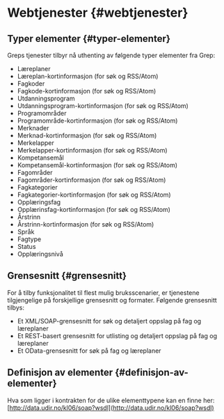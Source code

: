 # Webtjenester {#webtjenester}

## Typer elementer {#typer-elementer}

Greps tjenester tilbyr nå uthenting av følgende typer elementer fra Grep:

*   Læreplaner
*   Læreplan-kortinformasjon (for søk og RSS/Atom)
*   Fagkoder
*   Fagkode-kortinformasjon (for søk og RSS/Atom)
*   Utdanningsprogram
*   Utdanningsprogram-kortinformasjon (for søk og RSS/Atom)
*   Programområder
*   Programområde-kortinformasjon (for søk og RSS/Atom)
*   Merknader
*   Merknad-kortinformasjon (for søk og RSS/Atom)
*   Merkelapper
*   Merkelapper-kortinformasjon (for søk og RSS/Atom)
*   Kompetansemål
*   Kompetansemål-kortinformasjon (for søk og RSS/Atom)
*   Fagområder
*   Fagområder-kortinformasjon (for søk og RSS/Atom)
*   Fagkategorier
*   Fagkategorier-kortinformasjon (for søk og RSS/Atom)
*   Opplæringsfag
*   Opplærinsfag-kortinformasjon (for søk og RSS/Atom)
*   Årstrinn
*   Årstrinn-kortinformasjon (for søk og RSS/Atom)
*   Språk
*   Fagtype
*   Status
*   Opplæringsnivå

## Grensesnitt {#grensesnitt}

For å tilby funksjonalitet til flest mulig bruksscenarier, er tjenestene tilgjengelige på forskjellige grensesnitt og formater. Følgende grensesnitt tilbys:

*   Et XML/SOAP-grensesnitt for søk og detaljert oppslag på fag og læreplaner
*   Et REST-basert grensesnitt for utlisting og detaljert oppslag på fag og læreplaner
*   Et OData-grensesnitt for søk på fag og læreplaner

## Definisjon av elementer {#definisjon-av-elementer}

Hva som ligger i kontrakten for de ulike elementtypene kan en finne her: [http://data.udir.no/kl06/soap?wsdl](http://data.udir.no/kl06/soap?wsdl)